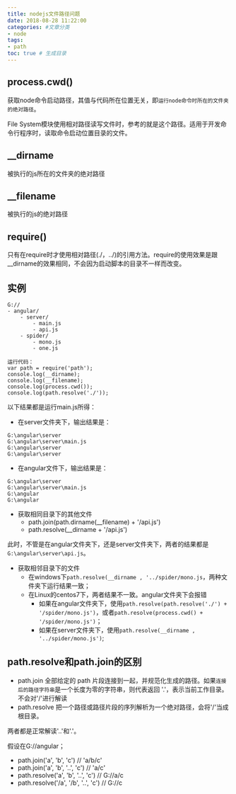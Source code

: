 ```yaml
---
title: nodejs文件路径问题
date: 2018-08-28 11:22:00
categories: #文章分类
- node
tags:  
- path
toc: true # 生成目录
---
```


## process.cwd()
获取node命令启动路径，其值与代码所在位置无关，即`运行node命令时所在的文件夹的绝对路径`。

File System模块使用相对路径读写文件时，参考的就是这个路径。适用于开发命令行程序时，读取命令启动位置目录的文件。

## __dirname
被执行的js所在的文件夹的绝对路径

## __filename
被执行的js的绝对路径

## require()
只有在require时才使用相对路径(./，../)的引用方法。require的使用效果是跟__dirname的效果相同，不会因为启动脚本的目录不一样而改变。

## 实例
```
G://
- angular/
    - server/
        - main.js
        - api.js
    - spider/
        - mono.js
        - one.js     

运行代码：
var path = require('path');
console.log(__dirname);
console.log(__filename);
console.log(process.cwd());
console.log(path.resolve('./'));
```
以下结果都是运行main.js所得：

- 在server文件夹下，输出结果是：
```
G:\angular\server
G:\angular\server\main.js
G:\angular\server
G:\angular\server
```
- 在angular文件下，输出结果是：
```
G:\angular\server
G:\angular\server\main.js
G:\angular
G:\angular
```

- 获取相同目录下的其他文件
    - path.join(path.dirname(__filename) + '/api.js')
    - path.resolve(__dirname + '/api.js')

此时，不管是在angular文件夹下，还是server文件夹下，两者的结果都是`G:\angular\server\api.js`。

- 获取相邻目录下的文件
    - 在windows下`path.resolve(__dirname , '../spider/mono.js`，两种文件夹下运行结果一致；
    - 在Linux的centos7下，两者结果不一致。angular文件夹下会报错
        - 如果在angular文件夹下，使用`path.resolve(path.resolve('./') + '/spider/mono.js')`，或者`path.resolve(process.cwd() + '/spider/mono.js')`；
        - 如果在server文件夹下，使用`path.resolve(__dirname , '../spider/mono.js')`; 

## path.resolve和path.join的区别

- path.join 全部给定的 path 片段连接到一起，并规范化生成的路径。如果`连接后的路径字符串`是一个长度为零的字符串，则代表返回 '.'，表示当前工作目录。不会对'/'进行解读
- path.resolve 把一个路径或路径片段的序列解析为一个绝对路径，会将'/'当成根目录。

两者都是正常解读'..'和'.'。

假设在G://angular；
- path.join('a', 'b', 'c')    //  'a/b/c'
- path.join('a', 'b', '..', 'c')      //  'a/c'
- path.resolve('a', 'b', '..', 'c')       //  G://a/c
- path.resolve('/a', '/b', '..', 'c')       //  G://c


